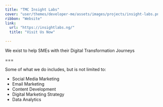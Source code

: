 ```yaml
---
title: "TMC Insight Labs"
cover: "user/themes/developer-me/assets/images/projects/insight-labs.png"
ribbon: "Website"
link:
  url: "https://insightlabs.ng/"
  title: "Visit Us Now"
 
---
```


We exist to help SMEs with their Digital Transformation Journeys
 
===

Some of what we do includes, but is not limited to:

* Social Media Marketing
* Email Marketing
* Content Development
* Digital Marketing Strategy
* Data Analytics
